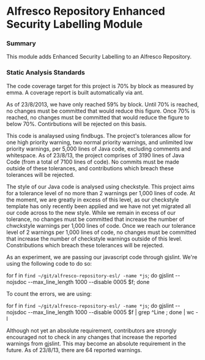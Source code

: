 Alfresco Repository Enhanced Security Labelling Module
======================================================

### Summary

This module adds Enhanced Security Labelling to an Alfresco Repository.


### Static Analysis Standards

The code coverage target for this project is 70% by block as measured by emma.  A coverage report is built automatically via ant.

As of 23/8/2013, we have only reached 59% by block.  Until 70% is reached, no changes must be committed that would reduce this figure.  Once 70% is reached, no changes must be committed that would reduce the figure to below 70%.  Contirbutions will be rejected on this basis.

This code is analaysed using findbugs.  The project's tolerances allow for one high priority warning, two normal priority warnings, and unlimited low priority warnings, per 5,000 lines of Java code, excluding comments and whitespace.  As of 23/8/13, the project comprises of 3190 lines of Java Code (from a total of 7100 lines of code).  No commits must be made outside of these tolerances, and contributions which breach these tolerances will be rejected.

The style of our Java code is analysed using checkstyle.  This project aims for a tolerance level of no more than 2 warnings per 1,000 lines of code.  At the moment, we are greatly in excess of this level, as our checkstyle template has only recently been applied and we have not yet migrated all our code across to the new style.  While we remain in excess of our tolerance, no changes must be committed that increase the number of chwckstyle warnings per 1,000 lines of code.  Once we reach our tolerance level of 2 warnings per 1,000 lines of code, no changes must be committed that increase the number of checkstyle warnings outside of this level.  Constributions which breach these tolerances will be rejected.

As an experiment, we are passing our javascript code through gjslint.  We're using the following code to do so:

for f in `find ~/git/alfresco-repository-esl/ -name *js`; do gjslint --nojsdoc --max_line_length 1000 --disable 0005 $f; done

To count the errors, we are using:

for f in `find ~/git/alfresco-repository-esl/ -name *js`; do gjslint --nojsdoc --max_line_length 1000 --disable 0005 $f | grep ^Line ; done | wc -l

Although not yet an absolute requirement, contributors are strongly encouraged not to check in any changes that increase the reported warnings from gjslint.  This may become an absolute requirement in the future.  As of 23/8/13, there are 64 reported warnings.